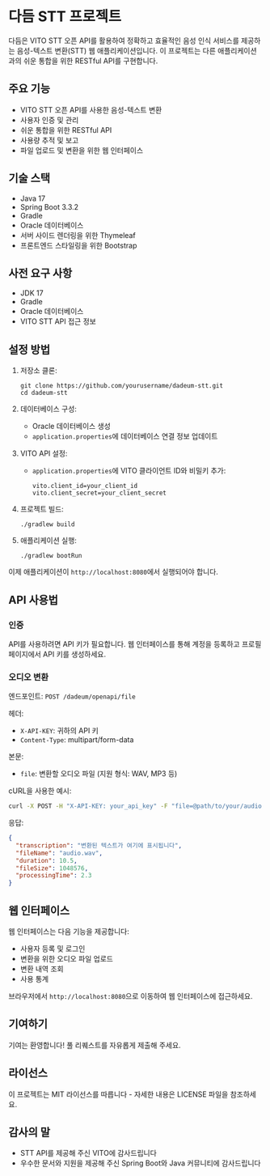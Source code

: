 # 다듬 STT 프로젝트

다듬은 VITO STT 오픈 API를 활용하여 정확하고 효율적인 음성 인식 서비스를 제공하는 음성-텍스트 변환(STT) 웹 애플리케이션입니다. 이 프로젝트는 다른 애플리케이션과의 쉬운 통합을 위한 RESTful API를 구현합니다.

## 주요 기능

- VITO STT 오픈 API를 사용한 음성-텍스트 변환
- 사용자 인증 및 관리
- 쉬운 통합을 위한 RESTful API
- 사용량 추적 및 보고
- 파일 업로드 및 변환을 위한 웹 인터페이스

## 기술 스택

- Java 17
- Spring Boot 3.3.2
- Gradle
- Oracle 데이터베이스
- 서버 사이드 렌더링을 위한 Thymeleaf
- 프론트엔드 스타일링을 위한 Bootstrap

## 사전 요구 사항

- JDK 17
- Gradle
- Oracle 데이터베이스
- VITO STT API 접근 정보

## 설정 방법

1. 저장소 클론:
   ```
   git clone https://github.com/yourusername/dadeum-stt.git
   cd dadeum-stt
   ```

2. 데이터베이스 구성:
   - Oracle 데이터베이스 생성
   - `application.properties`에 데이터베이스 연결 정보 업데이트

3. VITO API 설정:
   - `application.properties`에 VITO 클라이언트 ID와 비밀키 추가:
     ```
     vito.client_id=your_client_id
     vito.client_secret=your_client_secret
     ```

4. 프로젝트 빌드:
   ```
   ./gradlew build
   ```

5. 애플리케이션 실행:
   ```
   ./gradlew bootRun
   ```

이제 애플리케이션이 `http://localhost:8080`에서 실행되어야 합니다.

## API 사용법

### 인증

API를 사용하려면 API 키가 필요합니다. 웹 인터페이스를 통해 계정을 등록하고 프로필 페이지에서 API 키를 생성하세요.

### 오디오 변환

엔드포인트: `POST /dadeum/openapi/file`

헤더:
- `X-API-KEY`: 귀하의 API 키
- `Content-Type`: multipart/form-data

본문:
- `file`: 변환할 오디오 파일 (지원 형식: WAV, MP3 등)

cURL을 사용한 예시:
```bash
curl -X POST -H "X-API-KEY: your_api_key" -F "file=@path/to/your/audio.wav" http://localhost:8080/dadeum/openapi/file
```

응답:
```json
{
  "transcription": "변환된 텍스트가 여기에 표시됩니다",
  "fileName": "audio.wav",
  "duration": 10.5,
  "fileSize": 1048576,
  "processingTime": 2.3
}
```

## 웹 인터페이스

웹 인터페이스는 다음 기능을 제공합니다:
- 사용자 등록 및 로그인
- 변환을 위한 오디오 파일 업로드
- 변환 내역 조회
- 사용 통계

브라우저에서 `http://localhost:8080`으로 이동하여 웹 인터페이스에 접근하세요.

## 기여하기

기여는 환영합니다! 풀 리퀘스트를 자유롭게 제출해 주세요.

## 라이선스

이 프로젝트는 MIT 라이선스를 따릅니다 - 자세한 내용은 LICENSE 파일을 참조하세요.

## 감사의 말

- STT API를 제공해 주신 VITO에 감사드립니다
- 우수한 문서와 지원을 제공해 주신 Spring Boot와 Java 커뮤니티에 감사드립니다

